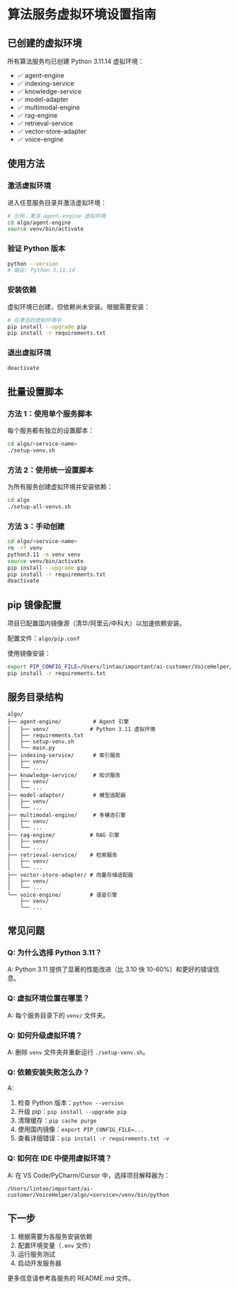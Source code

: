 # 算法服务虚拟环境设置指南

## 已创建的虚拟环境

所有算法服务均已创建 Python 3.11.14 虚拟环境：

- ✅ agent-engine
- ✅ indexing-service
- ✅ knowledge-service
- ✅ model-adapter
- ✅ multimodal-engine
- ✅ rag-engine
- ✅ retrieval-service
- ✅ vector-store-adapter
- ✅ voice-engine

## 使用方法

### 激活虚拟环境

进入任意服务目录并激活虚拟环境：

```bash
# 示例：激活 agent-engine 虚拟环境
cd algo/agent-engine
source venv/bin/activate
```

### 验证 Python 版本

```bash
python --version
# 输出: Python 3.11.14
```

### 安装依赖

虚拟环境已创建，但依赖尚未安装。根据需要安装：

```bash
# 在激活的虚拟环境中
pip install --upgrade pip
pip install -r requirements.txt
```

### 退出虚拟环境

```bash
deactivate
```

## 批量设置脚本

### 方法 1：使用单个服务脚本

每个服务都有独立的设置脚本：

```bash
cd algo/<service-name>
./setup-venv.sh
```

### 方法 2：使用统一设置脚本

为所有服务创建虚拟环境并安装依赖：

```bash
cd algo
./setup-all-venvs.sh
```

### 方法 3：手动创建

```bash
cd algo/<service-name>
rm -rf venv
python3.11 -m venv venv
source venv/bin/activate
pip install --upgrade pip
pip install -r requirements.txt
deactivate
```

## pip 镜像配置

项目已配置国内镜像源（清华/阿里云/中科大）以加速依赖安装。

配置文件：`algo/pip.conf`

使用镜像安装：
```bash
export PIP_CONFIG_FILE=/Users/lintao/important/ai-customer/VoiceHelper/algo/pip.conf
pip install -r requirements.txt
```

## 服务目录结构

```
algo/
├── agent-engine/          # Agent 引擎
│   ├── venv/             # Python 3.11 虚拟环境
│   ├── requirements.txt
│   ├── setup-venv.sh
│   └── main.py
├── indexing-service/      # 索引服务
│   ├── venv/
│   └── ...
├── knowledge-service/     # 知识服务
│   ├── venv/
│   └── ...
├── model-adapter/         # 模型适配器
│   ├── venv/
│   └── ...
├── multimodal-engine/     # 多模态引擎
│   ├── venv/
│   └── ...
├── rag-engine/           # RAG 引擎
│   ├── venv/
│   └── ...
├── retrieval-service/    # 检索服务
│   ├── venv/
│   └── ...
├── vector-store-adapter/ # 向量存储适配器
│   ├── venv/
│   └── ...
└── voice-engine/         # 语音引擎
    ├── venv/
    └── ...
```

## 常见问题

### Q: 为什么选择 Python 3.11？
A: Python 3.11 提供了显著的性能改进（比 3.10 快 10-60%）和更好的错误信息。

### Q: 虚拟环境位置在哪里？
A: 每个服务目录下的 `venv/` 文件夹。

### Q: 如何升级虚拟环境？
A: 删除 `venv` 文件夹并重新运行 `./setup-venv.sh`。

### Q: 依赖安装失败怎么办？
A:
1. 检查 Python 版本：`python --version`
2. 升级 pip：`pip install --upgrade pip`
3. 清理缓存：`pip cache purge`
4. 使用国内镜像：`export PIP_CONFIG_FILE=...`
5. 查看详细错误：`pip install -r requirements.txt -v`

### Q: 如何在 IDE 中使用虚拟环境？
A: 在 VS Code/PyCharm/Cursor 中，选择项目解释器为：
```
/Users/lintao/important/ai-customer/VoiceHelper/algo/<service>/venv/bin/python
```

## 下一步

1. 根据需要为各服务安装依赖
2. 配置环境变量（`.env` 文件）
3. 运行服务测试
4. 启动开发服务器

更多信息请参考各服务的 README.md 文件。
